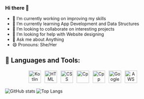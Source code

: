 ### Hi there 👋



- 🔭 I’m currently working on improving my skills 
- 🌱 I’m currently learning App Development and Data Structures 
- 👯 I’m looking to collaborate on interesting projects 
- 🤔 I’m looking for help with Website designing 
- 💬 Ask me about Anything 
- 😄 Pronouns: She/Her

## 🧰 Languages and Tools:
<p align="center">
<img src="https://github.com/Swetha126/Swetha126/blob/main/1024px-Kotlin-logo.svg.png" alt="Kotlin" height="40" style="vertical-align:top; margin:4px">
<img src="https://github.com/Swetha126/Swetha126/blob/main/images.png" alt="HTML" height="40" style="vertical-align:top; margin:4px">
<img src="https://github.com/Swetha126/Swetha126/blob/main/css3-cascading-style-sheets-logo-html-png-favpng-zNceG1C3PUpjKThDUF68AN96N.jpg" alt="CSS" height="40" style="vertical-align:top; margin:4px">
<img src="https://github.com/Swetha126/Swetha126/blob/main/c-programming-569564.png" alt="Cp" height="40" style="vertical-align:top; margin:4px">
<img src="https://github.com/Swetha126/Swetha126/blob/main/99f887833c475448723d3c9ac16c179b.png" alt="Cpp" height="40" style="vertical-align:top; margin:4px">
<img src="https://github.com/Swetha126/Swetha126/blob/main/social-icon-google-cloud-1200-630.png" alt="Google Cloud" height="40" style="vertical-align:top; margin:4px">
<img src="https://github.com/Swetha126/Swetha126/blob/main/aws-logo.png" alt="AWS" height="40" style="vertical-align:top; margin:4px">
</p>

![GitHub stats](https://github-readme-stats.vercel.app/api?username=Swetha126&show_icons=true&theme=radical)
![Top Langs](https://github-readme-stats.vercel.app/api/top-langs/?username=Swetha126&theme=radical)

